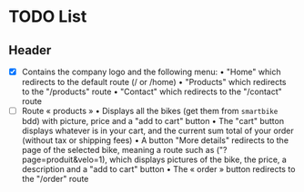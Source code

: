 # TODO List

## Header

* [X] Contains the company logo and the following menu:
  •	"Home" which redirects to the default route (/ or /home)
  •	"Products" which redirects to the "/products" route
  •	"Contact" which redirects to the "/contact" route
* [ ] Route « products » 
    •	Displays all the bikes (get them from `smartbike` bdd) with picture, price and a "add to cart" button
    •	The "cart" button displays whatever is in your cart, and the current sum total of your order (without tax or shipping fees)
    •	A button "More details" redirects to the page of the selected bike, meaning a route such as ("?page=produit&velo=1), which displays pictures of the bike, the price, a description and a "add to cart" button
    •	The « order » button redirects to the "/order" route